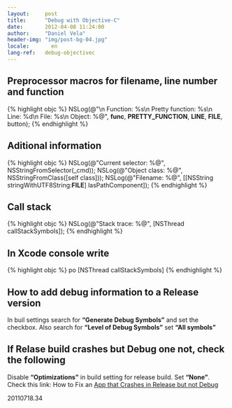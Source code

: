 ```yaml
---
layout:     post
title:      "Debug with Objective-C"
date:       2012-04-08 11:24:00
author:     "Daniel Vela"
header-img: "img/post-bg-04.jpg"
locale:       en
lang-ref:   debug-objectivec
---
```



## Preprocessor macros for filename, line number and function

{% highlight objc %}
NSLog(@"\n Function: %s\n Pretty function: %s\n Line: %d\n File: %s\n Object: %@", __func__, __PRETTY_FUNCTION__, __LINE__, __FILE__, button);
{% endhighlight %}

## Aditional information

{% highlight objc %}
NSLog(@"Current selector: %@", NSStringFromSelector(_cmd));
NSLog(@"Object class: %@", NSStringFromClass([self class]));
NSLog(@"Filename: %@", [[NSString stringWithUTF8String:__FILE__] lasPathComponent]);
{% endhighlight %}

## Call stack

{% highlight objc %}
NSLog(@"Stack trace: %@", [NSThread callStackSymbols]);
{% endhighlight %}

## In Xcode console write

{% highlight objc %}
po [NSThread callStackSymbols]
{% endhighlight %}

## How to add debug information to a Release version

In buil settings search for **“Generate Debug Symbols”** and set the checkbox. Also search for **“Level of Debug Symbols”** set **“All symbols”**

## If Relase build crashes but Debug one not, check the following

Disable **“Optimizations”** in build setting for release build. Set **“None”**. Check this link: How to Fix an [App that Crashes in Release but not Debug](http://www.mindjuice.net/2011/11/30/how-to-fix-an-app-that-crashes-in-release-but-not-debug/)

20110718.34

